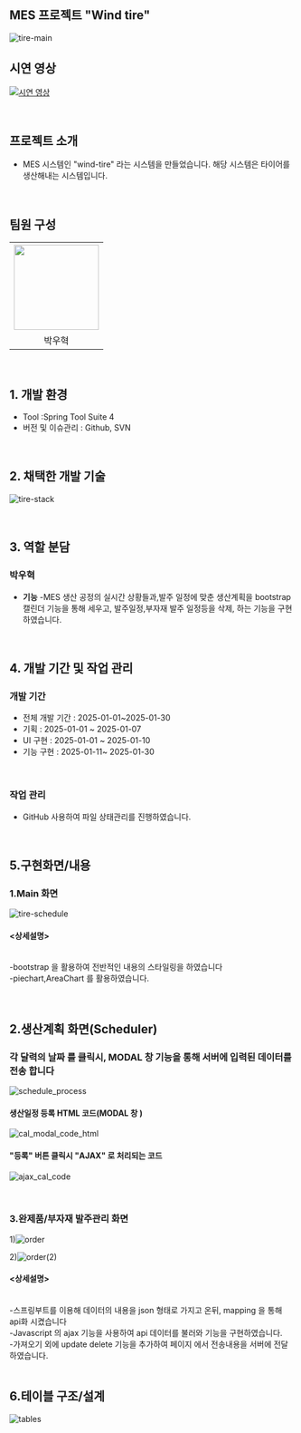 ## MES 프로젝트 "Wind tire"
![tire-main](https://github.com/user-attachments/assets/a47f7536-9cc4-4843-a4af-d9bc4430cfd6)


## 시연 영상
[![시연 영상](https://img.youtube.com/vi/1sEOsvN_loM/maxresdefault.jpg)](https://www.youtube.com/watch?v=1sEOsvN_loM)

<br>

## 프로젝트 소개

- MES 시스템인 "wind-tire" 라는 시스템을 만들었습니다. 해당 시스템은 타이어를 생산해내는 시스템입니다.

<br>


## 팀원 구성

<div align="center">

<table  align="center">
  <tr>
    <th><img src="https://avatars.githubusercontent.com/u/162407926?v=4" width="150" height="150" "/></th>
  </tr>
  <tr>
    <td align="center"> 박우혁</td>
  </tr>
</table>
</div>

<br>

## 1. 개발 환경
- Tool :Spring Tool Suite 4 
- 버전 및 이슈관리 : Github, SVN
<br>

## 2. 채택한 개발 기술

![tire-stack](https://github.com/user-attachments/assets/55737e10-2b96-4023-90a6-9cab6f78382f)

<br/>

## 3. 역할 분담

### 박우혁
- **기능**
    -MES 생산 공정의 실시간 상황들과,발주 일정에 맞춘  생산계획을 bootstrap 캘린더 기능을 통해 세우고, 발주일정,부자재 발주 일정등을 삭제, 하는 기능을 구현 하였습니다.

<br>

## 4. 개발 기간 및 작업 관리

### 개발 기간

- 전체 개발 기간 : 2025-01-01~2025-01-30
- 기획 : 2025-01-01 ~ 2025-01-07
- UI 구현 : 2025-01-01 ~ 2025-01-10
- 기능 구현 : 2025-01-11~ 2025-01-30

<br>

### 작업 관리

- GitHub 사용하여 파일 상태관리를 진행하였습니다.

<br>

## 5.구현화면/내용

<h3>1.Main 화면</h3>

![tire-schedule](https://github.com/user-attachments/assets/e0cd3eb4-b920-40cd-bb3d-f8ac560f1cc4)


#### <상세설명>
<br>
-bootstrap 을 활용하여 전반적인 내용의 스타일링을 하였습니다 <br>
-piechart,AreaChart 를 활용하였습니다.<br>
<br>
<br>


<h2>2.생산계획 화면(Scheduler)</h2>

<h3>각 달력의 날짜 를 클릭시, MODAL 창 기능을 통해 서버에 입력된 데이터를 전송 합니다</h3>

![schedule_process](https://github.com/user-attachments/assets/9a4903ff-8a85-44c7-9273-f2867f5aeadc)

<h4>생산일정 등록 HTML 코드(MODAL 창 ) </h4>

![cal_modal_code_html](https://github.com/user-attachments/assets/b7510e63-136b-49fa-a0c0-c3de561ef46c)

<h4>"등록" 버튼 클릭시 "AJAX" 로 처리되는 코드</h4>

![ajax_cal_code](https://github.com/user-attachments/assets/51732de2-72eb-4e1d-842c-a51b1c267b90)



<br>



<h3>3.완제품/부자재 발주관리 화면</h3>


1)![order](https://github.com/user-attachments/assets/b0fbc4b8-a4e1-4851-8604-31d2ab7a2127)


2)![order(2)](https://github.com/user-attachments/assets/3fd09cc3-4021-4930-a00c-f6c871a881df)




#### <상세설명>
<br>
-스프링부트를 이용해 데이터의 내용을 json 형태로 가지고 온뒤, mapping 을 통해 api화 시켰습니다  <br>
-Javascript 의 ajax  기능을 사용하여 api 데이터를 불러와 기능을 구현하였습니다.<br>
-가져오기 외에 update delete 기능을 추가하여 페이지 에서 전송내용을 서버에 전달하였습니다.
<br>
<br>

## 6.테이블 구조/설계

![tables](https://github.com/user-attachments/assets/35754dde-6382-4006-80b1-abab944f0179)



